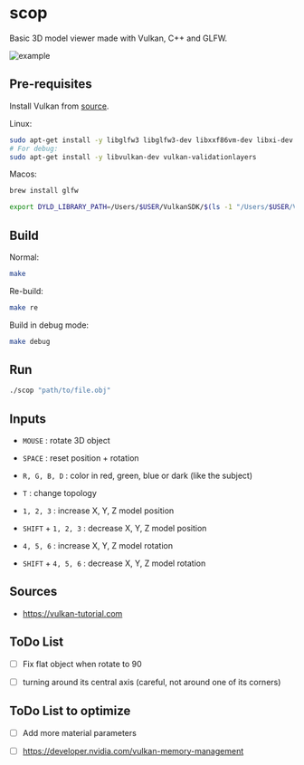 # scop

Basic 3D model viewer made with Vulkan, C++ and GLFW.

![example](https://media.discordapp.net/attachments/859094290667143168/1197530824971669514/VirtualBox_ubuntu_18_01_2024_14_19_04.png?ex=65bb9a7d&is=65a9257d&hm=62842d5a7221fa80a88fde016bf39588d2557c06a2fdd7fa1336ee9acad8fcdc&=&format=webp)

## Pre-requisites

Install Vulkan from [source](https://vulkan.lunarg.com/).

Linux:

```bash
sudo apt-get install -y libglfw3 libglfw3-dev libxxf86vm-dev libxi-dev
# For debug:
sudo apt-get install -y libvulkan-dev vulkan-validationlayers
```

Macos:

```bash
brew install glfw

export DYLD_LIBRARY_PATH=/Users/$USER/VulkanSDK/$(ls -1 "/Users/$USER/VulkanSDK" | sort -V | tail -n 1)/macOS/lib/:$DYLD_LIBRARY_PATH
```

## Build

Normal:

```bash
make
```

Re-build:

```bash
make re
```

Build in debug mode:

```bash
make debug
```

## Run

```bash
./scop "path/to/file.obj"
```

## Inputs

- `MOUSE` : rotate 3D object

- `SPACE` : reset position + rotation

- `R, G, B, D` : color in red, green, blue or dark (like the subject)

- `T` : change topology

- `1, 2, 3` : increase X, Y, Z model position

- `SHIFT` + `1, 2, 3` : decrease X, Y, Z model position

- `4, 5, 6` : increase X, Y, Z model rotation

- `SHIFT` + `4, 5, 6` : decrease X, Y, Z model rotation

## Sources

- https://vulkan-tutorial.com

## ToDo List

- [ ] Fix flat object when rotate to 90

- [ ] turning around its central axis (careful, not around one of its corners)

## ToDo List to optimize

- [ ] Add more material parameters

- [ ] https://developer.nvidia.com/vulkan-memory-management
